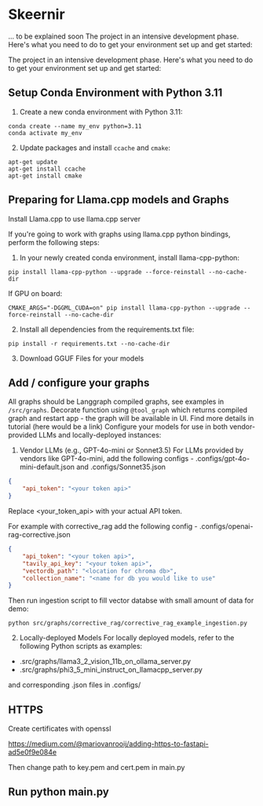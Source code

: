 # Skeernir

... to be explained soon
The project in an intensive development phase. Here's what you need to do to get your environment set up and get started:



The project in an intensive development phase. 
Here's what you need to do to get your environment set up and get started:

## Setup Conda Environment with Python 3.11

1. Create a new conda environment with Python 3.11:
```console
conda create --name my_env python=3.11 
conda activate my_env
```
2. Update packages and install `ccache` and `cmake`:

```console
apt-get update
apt-get install ccache
apt-get install cmake
```

## Preparing for Llama.cpp models and Graphs

Install Llama.cpp to use llama.cpp server

If you're going to work with graphs using llama.cpp python bindings, perform the following steps:

1. In your newly created conda environment, install llama-cpp-python:

```console
pip install llama-cpp-python --upgrade --force-reinstall --no-cache-dir
```
If GPU on board:

```console
CMAKE_ARGS="-DGGML_CUDA=on" pip install llama-cpp-python --upgrade --force-reinstall --no-cache-dir
```
2. Install all dependencies from the requirements.txt file:
```console
pip install -r requirements.txt --no-cache-dir
```

3. Download GGUF Files for your models

## Add / configure your graphs

All graphs should be Langgraph compiled graphs, see examples in `/src/graphs`. 
Decorate function using `@tool_graph` which returns compiled graph and restart app - the graph will be available in UI. Find more details in tutorial (here would be a link)
Configure your models for use in both vendor-provided LLMs and locally-deployed instances:

1. Vendor LLMs (e.g., GPT-4o-mini or Sonnet3.5)
For LLMs provided by vendors like GPT-4o-mini, add the following configs - .configs/gpt-4o-mini-default.json and .configs/Sonnet35.json
```json
{
    "api_token": "<your token api>"
}
```
Replace <your_token_api> with your actual API token.

For example with corrective_rag add the following config - .configs/openai-rag-corrective.json
```json
{
    "api_token": "<your token api>",
    "tavily_api_key": "<your token api>",
    "vectordb_path": "<location for chroma db>",
    "collection_name": "<name for db you would like to use"
}
```

Then run ingestion script to fill vector databse with small amount of data for demo:

```console
python src/graphs/corrective_rag/corrective_rag_example_ingestion.py
```


2. Locally-deployed Models
For locally deployed models, refer to the following Python scripts as examples:

* .src/graphs/llama3_2_vision_11b_on_ollama_server.py
* .src/graphs/phi3_5_mini_instruct_on_llamacpp_server.py

and corresponding .json files in .configs/

## HTTPS

Create certificates with openssl

https://medium.com/@mariovanrooij/adding-https-to-fastapi-ad5e0f9e084e

Then change path to key.pem and cert.pem in main.py

## Run python main.py



